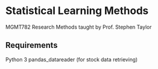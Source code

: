# Statistical Learning Methods
MGMT782 Research Methods taught by Prof. Stephen Taylor

## Requirements
Python 3
pandas_datareader (for stock data retrieving) 
